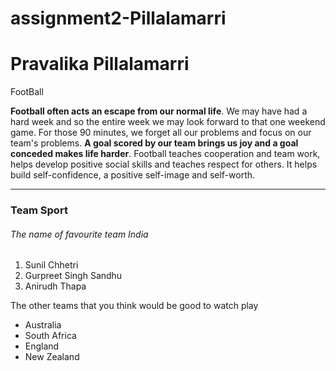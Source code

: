 # assignment2-Pillalamarri

# Pravalika Pillalamarri

FootBall

**Football often acts an escape from our normal life**. We may have had a hard week and so the entire week we may look forward to that one weekend game. For those 90 minutes, we forget all our problems and focus on our team's problems. **A goal scored by our team brings us joy and a goal conceded makes life harder**. Football teaches cooperation and team work, helps develop positive social skills and teaches respect for others. It helps build self-confidence, a positive self-image and self-worth.

---

### Team Sport

###### The name of favourite team India

1. Sunil Chhetri
2. Gurpreet Singh Sandhu
3. Anirudh Thapa

The other teams that you think would be good to watch play

- Australia
- South Africa
- England
- New Zealand

